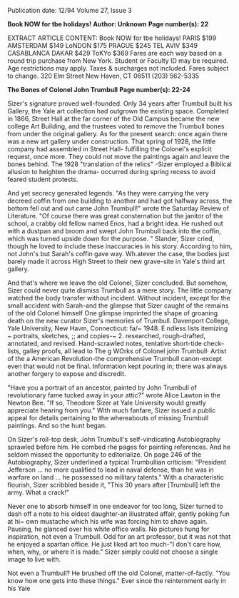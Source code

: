 Publication date: 12/94
Volume 27, Issue 3

**Book NOW for tbe holidays!**
**Author: Unknown**
**Page number(s): 22**

EXTRACT ARTICLE CONTENT:
Book NOW for 
tbe holidays! 
PARIS $199 
AMSTERDAM 
$149 
LoNDON 
$175 
PRAGUE 
$245 
TEL AVIV 
$349 
CASABLANCA 
DAKAR 
$429 
ToKYo 
$369 
Fares are each way based on 
a round trip purchase from 
New York. Student or 
Faculty ID may be required. 
Age restrictions may apply. 
Taxes & surcharges not 
included. Fares subject to 
change. 
320 Elm Street 
New Haven, CT 06511 
(203) 562-5335


**The Bones of Colonel John Trumbull**
**Page number(s): 22-24**

Sizer's signature 
proved well-founded. Only 34 
years after Trumbull built his 
Gallery, the Yale art collection had 
outgrown the existing space. 
Completed in 1866, Street Hall at 
the far corner of the Old Campus 
became the new college Art Building, and 
the trustees voted to remove the Trumbull 
bones from under the original gallery. 
As for the present search: once again 
there was a new art gallery under 
construction. That spring of 1928, the little 
company had assembled in Street Hall-
fulfilling the Colonel's explicit request, once 
more. They could not move the paintings 
again and leave the bones behind. The 1928 
"translation of the relics" -Sizer employed a 
Biblical allusion to heighten the drama-
occurred during spring recess to avoid 
feared student protests. 

And yet secrecy generated legends. "As 
they were carrying the very decreed coffin 
from one building to another and had got 
halfway across, the bottom fell out and out 
came John Trumbull!" wrote the Saturday 
Review of Literature. "Of course there was 
great consternation but the janitor of the 
school, a crabby old fellow named Enos, 
had a bright idea. He rushed out with a 
dustpan and broom and swept John 
Trumbull back into the coffin, which was 
turned upside down for the purpose. " 
Slander, Sizer cried, though he loved to 
include these inaccuracies in his story. 
According to him, not John's but Sarah's 
coffin gave way. Wh.atever the case, the 
bodies just barely made it across High Street 
to their new grave-site in Yale's third art 
gallery. 

And that's where we leave the old 
Colonel, Sizer concluded. But somehow, 
Sizer could never quite dismiss Trumbull as 
a mere story. The little company watched 
the body transfer without incident. Without 
incident, except for the small accident with 
Sarah-and the glimpse that Sizer caught of 
the remains of the old Colonel himself One 
glimpse imprinted the shape of groaning 
death on the new curator Sizer's memories 
of Trumbull. 
Davenport College, Yale University, New 
Havm, Connecticut: fa/~ 1948. 
E
ndless lists itemizing 
~ 
portraits, sketches, ;; 
and copies-~ 
2. 
researched, rough-drafted, 
annotated, and revised. 
Hand-scrawled notes, tentative short-tide 
check-lists, galley proofs, all lead to The g 
WOrks of Colonel john Trumbull· Artist of the a 
American Revolution-the comprehensive 
Trumbull canon-except even that would 
not be final. Information kept pouring in; 
there was always another forgery to expose 
and discredit. 

"Have you a portrait of an ancestor, 
painted by John Trumbull of revolutionary 
fame tucked away in your attic?" wrote Alice 
Lawton in the Newton Bee. "If so, Theodore 
Sizer at Yale University would greatly 
appreciate hearing from you." With much 
fanfare, Sizer issued a public appeal for 
details pertaining to the whereabouts of 
missing Trumbull paintings. And so the 
hunt began. 

On Sizer's roll-top desk, John Trumbull's 
self-vindicating Autobiography sprawled 
before him. He combed rhe pages for 
painting references. And he seldom missed 
the opportunity to editorialize. On page 246 
of the Autobiography, Sizer underlined a 
typical Trumbullian criticism: "President 
Jefferson ... no more qualified to lead in naval 
defense, than he was in warfare on land ... he 
possessed no military talents." With a 
characteristic flourish, Sizer scribbled beside 
it, "This 30 years after [Trumbull] left the 
army. What a crack!" 

Never one to absorb himself in one 
endeavor for too long, Sizer turned to dash 
off a note to his oldest daughter-an 
illustrated affair, gently poking fun at hi~ 
own mustache which his wife was forcing 
him to shave again. Pausing, he glanced over 
his white office walls. No pictures hung for 
inspiration, not even a Trumbull. Odd for 
an art professor, but it was not that he 
enjoyed a spartan office. He just liked art 
too much-"I don't care how, when, why, or 
where it is made." Sizer simply could not 
choose a single image to live with. 

Not even a Trumbull? He brushed off 
the old Colonel, matter-of-factly. "You 
know how one gets into these things." Ever 
since the reinternment early in his Yale